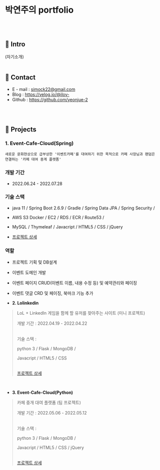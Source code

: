 # 박연주의 portfolio
</br>
</br>

## 📍 Intro
(자기소개)
</br>
</br>

## 📍 Contact
- E - mail : simock22@gmail.com
- Blog : https://velog.io/@ilov-
- Github : https://github.com/yeonjue-2
</br>
</br>

## 📍 Projects
### 1. Event-Cafe-Cloud(Spring)
```
새로운 문화현상으로 급부상한 '이벤트카페'를 대여하기 위한 목적으로 카페 사장님과 팬덤은 연결하는 '카페 대여 중계 플랫폼'
```

### 개발 기간 
- 2022.06.24 - 2022.07.28 
<p> 


### 기술 스택
- java 11 / Spring Boot 2.6.9 / Gradle / Spring Data JPA / Spring Security / <p>
- AWS S3 Docker / EC2 / RDS / ECR / Route53 / <p>
- MySQL / Thymeleaf / Javacript / HTML5 / CSS / jQuery<p>
- [프로젝트 상세](https://github.com/yeonjue-2/eventcafecloud.git)


### 역할
- 프로젝트 기획 및 DB설계
- 이벤트 도메인 개발
- 이벤트 페이지 CRUD(이벤트 이름, 내용 수정 등) 및 예약관리와 페이징
- 이벤트 댓글 CRD 및 페이징, 북마크 기능 추가

- **2. Lolinkedin**
> LoL + LinkedIn 게임을 함께 할 유저를 찾아주는 사이트 (미니 프로젝트) <p> 개발 기간 : 2022.04.19 - 2022.04.22 <p> </br>기술 스택 : <p>
python 3 / Flask / MongoDB / <p>
Javacript / HTML5 / CSS <p>
</br>[프로젝트 상세](https://github.com/yeonjue-2/lolinkedin.git)

</br>

- **3. Event-Cafe-Cloud(Python)**
> 카페 중개 대여 플랫폼 (팀 프로젝트) <p> 개발 기간 : 2022.05.06 - 2022.05.12 <p> </br>기술 스택 : <p>
python 3 / Flask / MongoDB /  <p>
Javacript / HTML5 / CSS / jQuery<p>
</br>[프로젝트 상세](https://github.com/yeonjue-2/eventcafecloud.git)



